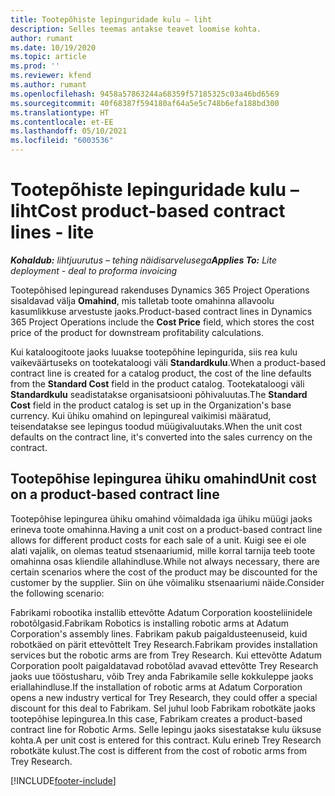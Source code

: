 ```yaml
---
title: Tootepõhiste lepinguridade kulu – liht
description: Selles teemas antakse teavet loomise kohta.
author: rumant
ms.date: 10/19/2020
ms.topic: article
ms.prod: ''
ms.reviewer: kfend
ms.author: rumant
ms.openlocfilehash: 9458a57863244a68359f57185325c03a46bd6569
ms.sourcegitcommit: 40f68387f594180af64a5e5c748b6efa188bd300
ms.translationtype: HT
ms.contentlocale: et-EE
ms.lasthandoff: 05/10/2021
ms.locfileid: "6003536"
---
```

# <a name="cost-product-based-contract-lines---lite"></a><span data-ttu-id="d6aab-103">Tootepõhiste lepinguridade kulu – liht</span><span class="sxs-lookup"><span data-stu-id="d6aab-103">Cost product-based contract lines - lite</span></span>

<span data-ttu-id="d6aab-104">_**Kohaldub:** lihtjuurutus – tehing näidisarvelusega_</span><span class="sxs-lookup"><span data-stu-id="d6aab-104">_**Applies To:** Lite deployment - deal to proforma invoicing_</span></span>


<span data-ttu-id="d6aab-105">Tootepõhised lepinguread rakenduses Dynamics 365 Project Operations sisaldavad välja **Omahind**, mis talletab toote omahinna allavoolu kasumlikkuse arvestuste jaoks.</span><span class="sxs-lookup"><span data-stu-id="d6aab-105">Product-based contract lines in Dynamics 365 Project Operations include the **Cost Price** field, which stores the cost price of the product for downstream profitability calculations.</span></span>

<span data-ttu-id="d6aab-106">Kui kataloogitoote jaoks luuakse tootepõhine lepingurida, siis rea kulu vaikeväärtuseks on tootekataloogi väli **Standardkulu**.</span><span class="sxs-lookup"><span data-stu-id="d6aab-106">When a product-based contract line is created for a catalog product, the cost of the line defaults from the **Standard Cost** field in the product catalog.</span></span> <span data-ttu-id="d6aab-107">Tootekataloogi väli **Standardkulu** seadistatakse organisatsiooni põhivaluutas.</span><span class="sxs-lookup"><span data-stu-id="d6aab-107">The **Standard Cost** field in the product catalog is set up in the Organization's base currency.</span></span> <span data-ttu-id="d6aab-108">Kui ühiku omahind on lepingureal vaikimisi määratud, teisendatakse see lepingus toodud müügivaluutaks.</span><span class="sxs-lookup"><span data-stu-id="d6aab-108">When the unit cost defaults on the contract line, it's converted into the sales currency on the contract.</span></span>

## <a name="unit-cost-on-a-product-based-contract-line"></a><span data-ttu-id="d6aab-109">Tootepõhise lepingurea ühiku omahind</span><span class="sxs-lookup"><span data-stu-id="d6aab-109">Unit cost on a product-based contract line</span></span>

<span data-ttu-id="d6aab-110">Tootepõhise lepingurea ühiku omahind võimaldada iga ühiku müügi jaoks erineva toote omahinna.</span><span class="sxs-lookup"><span data-stu-id="d6aab-110">Having a unit cost on a product-based contract line allows for different product costs for each sale of a unit.</span></span> <span data-ttu-id="d6aab-111">Kuigi see ei ole alati vajalik, on olemas teatud stsenaariumid, mille korral tarnija teeb toote omahinna osas kliendile allahindluse.</span><span class="sxs-lookup"><span data-stu-id="d6aab-111">While not always necessary, there are certain scenarios where the cost of the product may be discounted for the customer by the supplier.</span></span> <span data-ttu-id="d6aab-112">Siin on ühe võimaliku stsenaariumi näide.</span><span class="sxs-lookup"><span data-stu-id="d6aab-112">Consider the following scenario:</span></span>

<span data-ttu-id="d6aab-113">Fabrikami robootika installib ettevõtte Adatum Corporation koosteliinidele robotõlgasid.</span><span class="sxs-lookup"><span data-stu-id="d6aab-113">Fabrikam Robotics is installing robotic arms at Adatum Corporation's assembly lines.</span></span> <span data-ttu-id="d6aab-114">Fabrikam pakub paigaldusteenuseid, kuid robotkäed on pärit ettevõttelt Trey Research.</span><span class="sxs-lookup"><span data-stu-id="d6aab-114">Fabrikam provides installation services but the robotic arms are from Trey Research.</span></span> <span data-ttu-id="d6aab-115">Kui ettevõtte Adatum Corporation poolt paigaldatavad robotõlad avavad ettevõtte Trey Research jaoks uue tööstusharu, võib Trey anda Fabrikamile selle kokkuleppe jaoks eriallahindluse.</span><span class="sxs-lookup"><span data-stu-id="d6aab-115">If the installation of robotic arms at Adatum Corporation opens a new industry vertical for Trey Research, they could offer a special discount for this deal to Fabrikam.</span></span> <span data-ttu-id="d6aab-116">Sel juhul loob Fabrikam robotkäte jaoks tootepõhise lepingurea.</span><span class="sxs-lookup"><span data-stu-id="d6aab-116">In this case, Fabrikam creates a product-based contract line for Robotic Arms.</span></span> <span data-ttu-id="d6aab-117">Selle lepingu jaoks sisestatakse kulu üksuse kohta.</span><span class="sxs-lookup"><span data-stu-id="d6aab-117">A per unit cost is entered for this contract.</span></span> <span data-ttu-id="d6aab-118">Kulu erineb Trey Research robotkäte kulust.</span><span class="sxs-lookup"><span data-stu-id="d6aab-118">The cost is different from the cost of robotic arms from Trey Research.</span></span>


[!INCLUDE[footer-include](../../includes/footer-banner.md)]